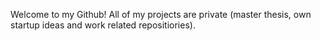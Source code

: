 Welcome to my Github!
All of my projects are private (master thesis, own startup ideas and work related repositiories).
